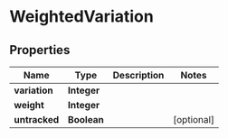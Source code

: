 

# WeightedVariation


## Properties

| Name | Type | Description | Notes |
|------------ | ------------- | ------------- | -------------|
|**variation** | **Integer** |  |  |
|**weight** | **Integer** |  |  |
|**untracked** | **Boolean** |  |  [optional] |



